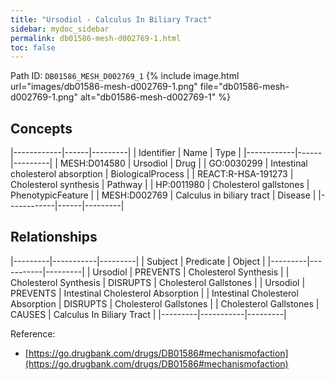 ```yaml
---
title: "Ursodiol - Calculus In Biliary Tract"
sidebar: mydoc_sidebar
permalink: db01586-mesh-d002769-1.html
toc: false 
---
```



Path ID: `DB01586_MESH_D002769_1`
{% include image.html url="images/db01586-mesh-d002769-1.png" file="db01586-mesh-d002769-1.png" alt="db01586-mesh-d002769-1" %}

## Concepts

|------------|------|---------|
| Identifier | Name | Type    |
|------------|------|---------|
| MESH:D014580 | Ursodiol | Drug |
| GO:0030299 | Intestinal cholesterol absorption | BiologicalProcess |
| REACT:R-HSA-191273 | Cholesterol synthesis | Pathway |
| HP:0011980 | Cholesterol gallstones | PhenotypicFeature |
| MESH:D002769 | Calculus in biliary tract | Disease |
|------------|------|---------|

## Relationships

|---------|-----------|---------|
| Subject | Predicate | Object  |
|---------|-----------|---------|
| Ursodiol | PREVENTS | Cholesterol Synthesis |
| Cholesterol Synthesis | DISRUPTS | Cholesterol Gallstones |
| Ursodiol | PREVENTS | Intestinal Cholesterol Absorption |
| Intestinal Cholesterol Absorption | DISRUPTS | Cholesterol Gallstones |
| Cholesterol Gallstones | CAUSES | Calculus In Biliary Tract |
|---------|-----------|---------|

Reference: 
  - [https://go.drugbank.com/drugs/DB01586#mechanismofaction](https://go.drugbank.com/drugs/DB01586#mechanismofaction)
